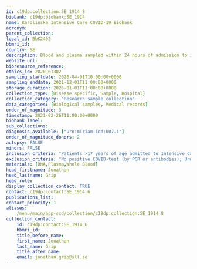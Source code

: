 ```yaml
---
id: c19dp:collection:SE_1914_8
biobank: c19dp:biobank:SE_1914
name: Karolinska Intensive Care COVID-19 Biobank
acronym:
parent_collection:
local_id: BbK2452
bbmri_id:
country: SE
description: Blood and plasma sampled within 24 hours of admission to intensive care unit (ICU) and Karolinska University Hospital. A smaller cohort also have repeated samples, drawn every 3-5 days of ICU stay. Stored at -80 degress.
website_url:
bioresource_reference:
ethics_id: 2020-01302
sampling_startdate: 2020-04-01T10:00:00+0000
sampling_enddate: 2021-12-01T11:00:00+0000
storage_duration: 2026-01-01T11:00:00+0000
collection_type: [Disease specific, Sample, Hospital]
collection_category: "Research sample collection"
data_categories: [Biological samples, Medical records]
order_of_magnitude: 3
timestamp: 2021-02-26T11:00:00+0000
biobank_label:
sub_collections:
diagnosis_available: ["urn:miriam:icd:U07.1"]
order_of_magnitude_donors: 2
autopsy: FALSE
minors: FALSE
inclusion_criteria: "Patients >17 years of age admitted to Intensive Care Unit (ICU) at Karolinska University Hospital with COVID-19; Informed consents before or within 3 months after sampling."
exclusion_criteria: "No positive COVID-test (by PCR or antibodies); Unwilling to consent."
materials: [DNA,Plasma,Whole Blood]
head_firstname: Jonathan
head_lastname: Grip
head_role:
display_collection_contact: TRUE
contact: c19dp:contact:SE_1914_6
publications_list:
contact_priority: 1
aliases:
    /menu/main/app-scd/collection/c19dp:collection:SE_1914_8
collection_contact:
    id: c19dp:contact:SE_1914_6
    bbmri_id:
    title_before_name:
    first_name: Jonathan
    last_name: Grip
    title_after_name:
    email: jonathan.grip@sll.se
---
```

